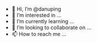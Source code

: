 - 👋 Hi, I’m @danuping
- 👀 I’m interested in ...
- 🌱 I’m currently learning ...
- 💞️ I’m looking to collaborate on ...
- 📫 How to reach me ...

<!---
danuping/danuping is a ✨ special ✨ repository because its `README.md` (this file) appears on your GitHub profile.
You can click the Preview link to take a look at your changes.
--->
